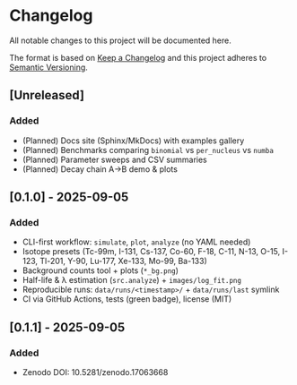 # Changelog
All notable changes to this project will be documented here.

The format is based on [Keep a Changelog](https://keepachangelog.com/en/1.1.0/)
and this project adheres to [Semantic Versioning](https://semver.org/spec/v2.0.0.html).

## [Unreleased]
### Added
- (Planned) Docs site (Sphinx/MkDocs) with examples gallery
- (Planned) Benchmarks comparing `binomial` vs `per_nucleus` vs `numba`
- (Planned) Parameter sweeps and CSV summaries
- (Planned) Decay chain A→B demo & plots

## [0.1.0] - 2025-09-05
### Added
- CLI-first workflow: `simulate`, `plot`, `analyze` (no YAML needed)
- Isotope presets (Tc-99m, I-131, Cs-137, Co-60, F-18, C-11, N-13, O-15, I-123, Tl-201, Y-90, Lu-177, Xe-133, Mo-99, Ba-133)
- Background counts tool + plots (`*_bg.png`)
- Half-life & λ estimation (`src.analyze`) + `images/log_fit.png`
- Reproducible runs: `data/runs/<timestamp>/` + `data/runs/last` symlink
- CI via GitHub Actions, tests (green badge), license (MIT)
## [0.1.1] - 2025-09-05
### Added
- Zenodo DOI: 10.5281/zenodo.17063668
